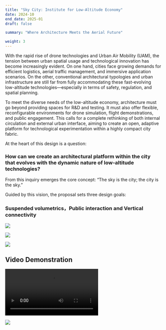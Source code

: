 ```yaml
---
title: "Sky City: Institute for Low-Altitude Economy"
date: 2024-10
end_date: 2025-01
draft: false

summary: "Where Architecture Meets the Aerial Future"

weight: 3
---
```



With the rapid rise of drone technologies and Urban Air Mobility (UAM), the tension between urban spatial usage and technological innovation has become increasingly evident. On one hand, cities face growing demands for efficient logistics, aerial traffic management, and immersive application scenarios. On the other, conventional architectural typologies and urban infrastructure are still far from fully accommodating these fast-evolving low-altitude technologies—especially in terms of safety, regulation, and spatial planning.

To meet the diverse needs of the low-altitude economy, architecture must go beyond providing spaces for R&D and testing. It must also offer flexible, reconfigurable environments for drone simulation, flight demonstrations, and public engagement. This calls for a complete rethinking of both internal circulation and external urban interface, aiming to create an open, adaptive platform for technological experimentation within a highly compact city fabric.

At the heart of this design is a question:

### How can we create an architectural platform within the city that evolves with the dynamic nature of low-altitude technologies?

From this inquiry emerges the core concept: “The sky is the city; the city is the sky.”

Guided by this vision, the proposal sets three design goals:

###  Suspended volumetrics，Public interaction and Vertical connectivity


<img src="/images/project/4/2.jpg" style="max-width:100%"> </img>

<img src="/images/project/4/3.jpg" style="max-width:100%"> </img>

<img src="/images/project/4/4.jpg" style="max-width:100%"> </img>

## Video Demonstration

<video src="/images/project/4/1.mp4"  controls style="max-width:100%"></video>

<img src="/images/project/4/5.png" style="max-width:100%"> </img>



